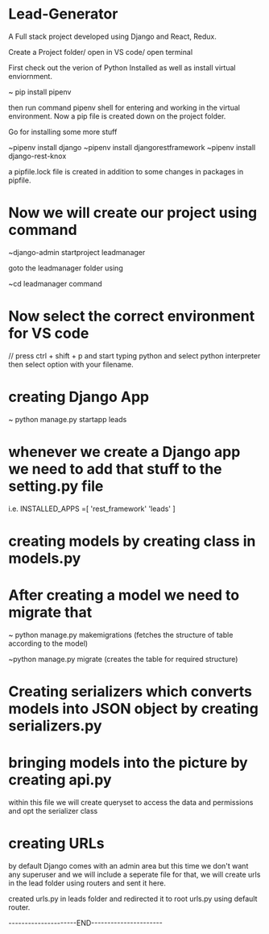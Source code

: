 # Lead-Generator
A Full stack project developed using Django and React, Redux.

Create a Project folder/ open in VS code/ open terminal

First check out the verion of Python Installed as well as install virtual enviornment.

~ pip install pipenv

then run command pipenv shell for entering and working in the virtual environment. Now a pip file is created down on the project folder.

Go for installing some more stuff

~pipenv install django
~pipenv install djangorestframework
~pipenv install django-rest-knox

a pipfile.lock file is created in addition to some changes in packages in pipfile.

# Now we will create our project using command

~django-admin startproject leadmanager

goto the leadmanager folder using 

~cd leadmanager command

# Now select the correct environment for VS code 
// press ctrl + shift + p and start typing python and select python interpreter then select option with your filename.

# creating Django App

~ python manage.py startapp leads

# whenever we create a Django app we need to add that stuff to the setting.py file
i.e. INSTALLED_APPS =[
  'rest_framework'
  'leads'
]

# creating models by creating class in models.py

# After creating a model we need to migrate that
~ python manage.py makemigrations
(fetches the structure of table according to the model)

~python manage.py migrate
(creates the table for required structure)

# Creating serializers which converts models into JSON object by creating serializers.py

# bringing models into the picture by creating api.py

within this file we will create queryset to access the data and permissions and opt the serializer class

# creating URLs
by default Django comes with an admin area but this time we don't want any superuser and we will include a seperate file for that, we will create urls in the lead folder using routers  and sent it here.

created urls.py in leads folder and redirected it to root urls.py using default router.

---------------------END----------------------



